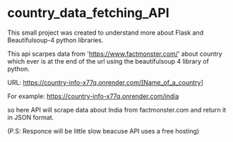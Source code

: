 # country_data_fetching_API

This small project was created to understand more about Flask and Beautifulsoup-4 python libraries.

This api scarpes data from 'https://www.factmonster.com/' about country which ever is at the end of the url using the beautifulsoup 4 library of python.

URL: https://country-info-x77q.onrender.com/[Name_of_a_country]

For example: https://country-info-x77q.onrender.com/india

so here API will scrape data about India from factmonster.com and return it in JSON format.

(P.S: Responce will be little slow beacuse API uses a free hosting)
